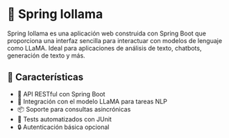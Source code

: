 # 🐣 Spring Iollama

Spring Iollama es una aplicación web construida con Spring Boot que proporciona una interfaz sencilla para interactuar con modelos de lenguaje como LLaMA. Ideal para aplicaciones de análisis de texto, chatbots, generación de texto y más.

## 🚀 Características

- 🔧 API RESTful con Spring Boot
- 🤖 Integración con el modelo LLaMA para tareas NLP
- 📦 Soporte para consultas asincrónicas
- 🧪 Tests automatizados con JUnit
- 🔒 Autenticación básica opcional
